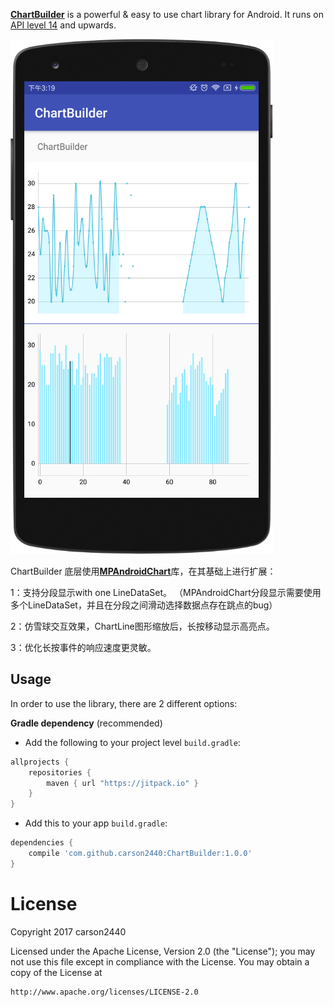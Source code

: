 [**ChartBuilder**](https://github.com/carson2440/ChartBuilder) is a powerful & easy to use chart library for Android. It runs on [API level 14](http://developer.android.com/guide/topics/manifest/uses-sdk-element.html#ApiLevels) and upwards. 

[![images](https://github.com/carson2440/ChartBuilder/blob/master/images/device-2017-10-19-101634.png)](https://github.com/carson2440/ChartBuilder)

ChartBuilder 底层使用[**MPAndroidChart**](https://github.com/PhilJay/MPAndroidChart)库，在其基础上进行扩展：

1：支持分段显示with one LineDataSet。
（MPAndroidChart分段显示需要使用多个LineDataSet，并且在分段之间滑动选择数据点存在跳点的bug）

2：仿雪球交互效果，ChartLine图形缩放后，长按移动显示高亮点。

3：优化长按事件的响应速度更灵敏。


Usage
-----

In order to use the library, there are 2 different options:

**Gradle dependency** (recommended)

  -  Add the following to your project level `build.gradle`:
 
```gradle
allprojects {
	repositories {
		maven { url "https://jitpack.io" }
	}
}
```
  -  Add this to your app `build.gradle`:
 
```gradle
dependencies {
	compile 'com.github.carson2440:ChartBuilder:1.0.0'
}
```

License
=======
Copyright 2017 carson2440

Licensed under the Apache License, Version 2.0 (the "License");
you may not use this file except in compliance with the License.
You may obtain a copy of the License at

    http://www.apache.org/licenses/LICENSE-2.0